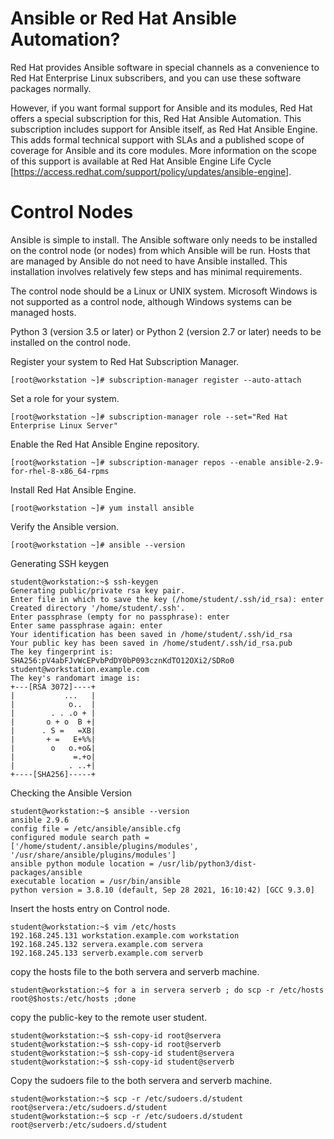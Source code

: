 # Ansible or Red Hat Ansible Automation?
Red Hat provides Ansible software in special channels as a convenience to Red Hat Enterprise Linux subscribers, and you can use these software packages normally.

However, if you want formal support for Ansible and its modules, Red Hat offers a special subscription for this, Red Hat Ansible Automation. This subscription includes support for Ansible itself, as Red Hat Ansible Engine. This adds formal technical support with SLAs and a published scope of coverage for Ansible and its core modules. More information on the scope of this support is available at Red Hat Ansible Engine Life Cycle [https://access.redhat.com/support/policy/updates/ansible-engine].

# Control Nodes
Ansible is simple to install. The Ansible software only needs to be installed on the control node (or nodes) from which Ansible will be run. Hosts that are managed by Ansible do not need to have Ansible installed. This installation involves relatively few steps and has minimal requirements.

The control node should be a Linux or UNIX system. Microsoft Windows is not supported as a control node, although Windows systems can be managed hosts.

Python 3 (version 3.5 or later) or Python 2 (version 2.7 or later) needs to be installed on the
control node.

Register your system to Red Hat Subscription Manager.
   
    [root@workstation ~]# subscription-manager register --auto-attach 

Set a role for your system.

    [root@workstation ~]# subscription-manager role --set="Red Hat Enterprise Linux Server"

Enable the Red Hat Ansible Engine repository.
    
    [root@workstation ~]# subscription-manager repos --enable ansible-2.9-for-rhel-8-x86_64-rpms

Install Red Hat Ansible Engine.
    
    [root@workstation ~]# yum install ansible

Verify the Ansible version. 

    [root@workstation ~]# ansible --version 

Generating SSH keygen 
    
    student@workstation:~$ ssh-keygen
    Generating public/private rsa key pair.
    Enter file in which to save the key (/home/student/.ssh/id_rsa): enter
    Created directory '/home/student/.ssh'.
    Enter passphrase (empty for no passphrase): enter
    Enter same passphrase again: enter
    Your identification has been saved in /home/student/.ssh/id_rsa
    Your public key has been saved in /home/student/.ssh/id_rsa.pub
    The key fingerprint is:
    SHA256:pV4abFJvWcEPvbPdDY0bP093cznKdTO12OXi2/SDRo0 student@workstation.example.com
    The key's randomart image is:
    +---[RSA 3072]----+
    |           ...   |
    |            o..  |
    |        . . .o + |
    |       o + o  B +|
    |      . S =   =XB|
    |       + =   E+%%|
    |        o   o.+o&|
    |             =.+o|
    |            . ..+|
    +----[SHA256]-----+

Checking the Ansible Version

    student@workstation:~$ ansible --version
    ansible 2.9.6
    config file = /etc/ansible/ansible.cfg
    configured module search path = ['/home/student/.ansible/plugins/modules', '/usr/share/ansible/plugins/modules']
    ansible python module location = /usr/lib/python3/dist-packages/ansible
    executable location = /usr/bin/ansible
    python version = 3.8.10 (default, Sep 28 2021, 16:10:42) [GCC 9.3.0]

Insert the hosts entry on Control node. 

    student@workstation:~$ vim /etc/hosts 
    192.168.245.131 workstation.example.com workstation 
    192.168.245.132 servera.example.com servera 
    192.168.245.133 serverb.example.com serverb 

copy the hosts file to the both servera and serverb machine. 

    student@workstation:~$ for a in servera serverb ; do scp -r /etc/hosts root@$hosts:/etc/hosts ;done

copy the public-key to the remote user student.

    student@workstation:~$ ssh-copy-id root@servera
    student@workstation:~$ ssh-copy-id root@serverb 
    student@workstation:~$ ssh-copy-id student@servera
    student@workstation:~$ ssh-copy-id student@serverb

Copy the sudoers file to the both servera and serverb machine.  

    student@workstation:~$ scp -r /etc/sudoers.d/student root@servera:/etc/sudoers.d/student
    student@workstation:~$ scp -r /etc/sudoers.d/student root@serverb:/etc/sudoers.d/student